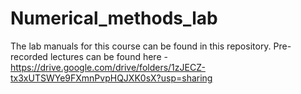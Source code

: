# Numerical_methods_lab
The lab manuals for this course can be found in this repository.
Pre-recorded lectures can be found here - https://drive.google.com/drive/folders/1zJECZ-tx3xUTSWYe9FXmnPvpHQJXK0sX?usp=sharing
